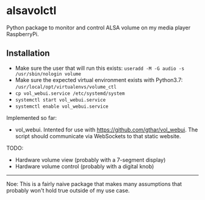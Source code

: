 # alsavolctl
Python package to monitor and control ALSA volume on my media player RaspberryPi.

## Installation
* Make sure the user that will run this exists: `useradd -M -G audio -s /usr/sbin/nologin volume`
* Make sure the expected virtual environment exists with Python3.7: `/usr/local/opt/virtualenvs/volume_ctl`
* `cp vol_webui.service /etc/systemd/system`
* `systemctl start vol_webui.service`
* `systemctl enable vol_webui.service`

Implemented so far:
* vol_webui. Intented for use with https://github.com/gthar/vol_webui. The script should communicate via WebSockets to that static website.

TODO:
* Hardware volume view (probably with a 7-segment display)
* Hardware volume control (probably with a digital knob)

---

Noe: This is a fairly naive package that makes many assumptions that probably won't hold true outside of my use case.
